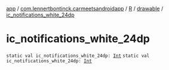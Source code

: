 [app](../../../index.md) / [com.lennertbontinck.carmeetsandroidapp](../../index.md) / [R](../index.md) / [drawable](index.md) / [ic_notifications_white_24dp](./ic_notifications_white_24dp.md)

# ic_notifications_white_24dp

`static val ic_notifications_white_24dp: `[`Int`](https://kotlinlang.org/api/latest/jvm/stdlib/kotlin/-int/index.html)
`static val ic_notifications_white_24dp: `[`Int`](https://kotlinlang.org/api/latest/jvm/stdlib/kotlin/-int/index.html)